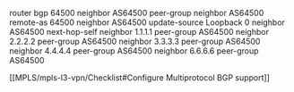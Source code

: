 router bgp 64500
neighbor AS64500 peer-group
neighbor AS64500 remote-as 64500
neighbor AS64500 update-source Loopback 0
neighbor AS64500 next-hop-self
neighbor 1.1.1.1 peer-group AS64500
neighbor 2.2.2.2 peer-group AS64500
neighbor 3.3.3.3 peer-group AS64500
neighbor 4.4.4.4 peer-group AS64500
neighbor 6.6.6.6 peer-group AS64500

[[MPLS/mpls-l3-vpn/Checklist#Configure Multiprotocol BGP support]]